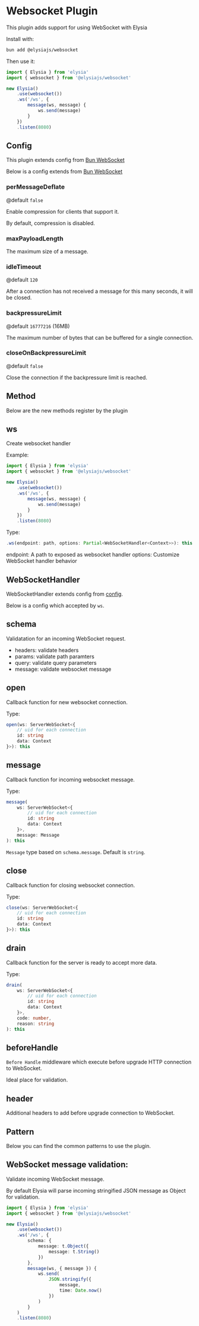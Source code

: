 # Websocket Plugin
This plugin adds support for using WebSocket with Elysia

Install with:
```bash
bun add @elysiajs/websocket
```

Then use it:
```typescript
import { Elysia } from 'elysia'
import { websocket } from '@elysiajs/websocket'

new Elysia()
    .use(websocket())
    .ws('/ws', {
        message(ws, message) {
            ws.send(message)
        }
    })
    .listen(8080)
```

## Config
This plugin extends config from [Bun WebSocket](https://github.com/oven-sh/bun#websockets-with-bunserve)

Below is a config extends from [Bun WebSocket](https://github.com/oven-sh/bun#websockets-with-bunserve)

### perMessageDeflate
@default `false`

Enable compression for clients that support it. 

By default, compression is disabled.

### maxPayloadLength
The maximum size of a message.

### idleTimeout
@default `120`

After a connection has not received a message for this many seconds, it will be closed.

### backpressureLimit
@default `16777216` (16MB)

The maximum number of bytes that can be buffered for a single connection.

### closeOnBackpressureLimit
@default `false`

Close the connection if the backpressure limit is reached.

## Method
Below are the new methods register by the plugin

## ws
Create websocket handler

Example:
```typescript
import { Elysia } from 'elysia'
import { websocket } from '@elysiajs/websocket'

new Elysia()
    .use(websocket())
    .ws('/ws', {
        message(ws, message) {
            ws.send(message)
        }
    })
    .listen(8080)
```

Type:
```typescript
.ws(endpoint: path, options: Partial<WebSocketHandler<Context>>): this
```

endpoint: A path to exposed as websocket handler 
options: Customize WebSocket handler behavior

## WebSocketHandler
WebSocketHandler extends config from [config](#config).

Below is a config which accepted by `ws`.

## schema
Validatation for an incoming WebSocket request.

- headers: validate headers
- params: validate path paramters
- query: validate query parameters
- message: validate websocket message

## open
Callback function for new websocket connection.

Type:
```typescript
open(ws: ServerWebSocket<{
    // uid for each connection
    id: string
    data: Context
}>): this
```

## message
Callback function for incoming websocket message.

Type:
```typescript
message(
    ws: ServerWebSocket<{
        // uid for each connection
        id: string
        data: Context
    }>, 
    message: Message
): this
```

`Message` type based on `schema.message`. Default is `string`.

## close
Callback function for closing websocket connection.

Type:
```typescript
close(ws: ServerWebSocket<{
    // uid for each connection
    id: string
    data: Context
}>): this
```

## drain
Callback function for the server is ready to accept more data.

Type:
```typescript
drain(
    ws: ServerWebSocket<{
        // uid for each connection
        id: string
        data: Context
    }>, 
    code: number,
    reason: string
): this
```

## beforeHandle
`Before Handle` middleware which execute before upgrade HTTP connection to WebSocket.

Ideal place for validation.

## header
Additional headers to add before upgrade connection to WebSocket.

## Pattern
Below you can find the common patterns to use the plugin.

## WebSocket message validation:
Validate incoming WebSocket message.

By default Elysia will parse incoming stringified JSON message as Object for validation.

```typescript
import { Elysia } from 'elysia'
import { websocket } from '@elysiajs/websocket'

new Elysia()
    .use(websocket())
    .ws('/ws', {
        schema: {
            message: t.Object({
                message: t.String()
            })
        },
        message(ws, { message }) {
            ws.send(
                JSON.stringify({
                    message,
                    time: Date.now()
                })
            )
        }
    )
    .listen(8080)
```
